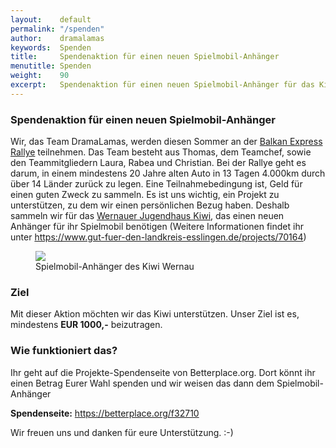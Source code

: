 ```yaml
---
layout:    default
permalink: "/spenden"
author:    dramalamas
keywords:  Spenden
title:     Spendenaktion für einen neuen Spielmobil-Anhänger
menutitle: Spenden
weight:    90
excerpt:   Spendenaktion für einen neuen Spielmobil-Anhänger für das Kiwi in Wernau
---
```

<script async defer src="https://buttons.github.io/buttons.js"></script>

<main class="content" role="main">
   <article class="single-post">
       <section class="post-content">

# Spendenaktion für einen neuen Spielmobil-Anhänger

Wir, das Team DramaLamas, werden diesen Sommer an der [Balkan Express Rallye](http://balkan.superlative-adventure.com/balkan-express.html) teilnehmen. Das Team besteht aus Thomas, dem Teamchef, sowie den Teammitgliedern Laura, Rabea und Christian. Bei der Rallye geht es darum, in einem mindestens 20 Jahre alten Auto in 13 Tagen 4.000km durch über 14 Länder zurück zu legen. Eine Teilnahmebedingung ist, Geld für einen guten Zweck zu sammeln. Es ist uns wichtig, ein Projekt zu unterstützen, zu dem wir einen persönlichen Bezug haben. Deshalb sammeln wir für das [Wernauer Jugendhaus Kiwi](http://www.kiwi-wernau.de/), das einen neuen Anhänger für ihr Spielmobil benötigen (Weitere Informationen findet ihr unter https://www.gut-fuer-den-landkreis-esslingen.de/projects/70164)

<figure>
   <img src="https://betterplace-assets.betterplace.org/uploads/project/profile_picture/000/070/164/fill_730x380_bp1556899110_IMG_0078.jpg" />
   <figcaption>Spielmobil-Anhänger des Kiwi Wernau</figcaption>
</figure>

### Ziel

Mit dieser Aktion möchten wir das Kiwi unterstützen. Unser Ziel ist es, mindestens **EUR 1000,-** beizutragen.

### Wie funktioniert das?

Ihr geht auf die Projekte-Spendenseite von Betterplace.org. Dort könnt ihr einen Betrag Eurer Wahl spenden und wir weisen das dann dem Spielmobil-Anhänger 

**Spendenseite:** https://betterplace.org/f32710

Wir freuen uns und danken für eure Unterstützung. :-)

</section>
</article>
</main>

<!--
<p class="github-button-container">
<a class="github-button" href="https://github.com/jwillmer/jekyllDecent" data-size="large" data-show-count="true" aria-label="Star jwillmer/jekyllDecent on GitHub">jekyllDecent</a>
</p>
-->
